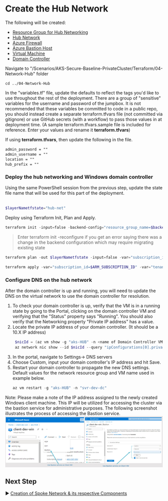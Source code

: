 # Create the Hub Network

The following will be created:
* [Resource Group for Hub Networking](./04-Network-Hub/hub-networking.tf)
* [Hub Network](./04-Network-Hub/hub-networking.tf)
* [Azure Firewall](./04-Network-Hub/firewall.tf)
* [Azure Bastion Host](./04-Network-Hub/hub-networking.tf)
* [Virtual Machine](./04-Network-Hub/dev-setup.tf)
* [Domain Controller](./04-Network-Hub/dev-setup-dc.tf)



Navigate to "/Scenarios/AKS-Secure-Baseline-PrivateCluster/Terraform/04-Network-Hub" folder
```
cd ../04-Network-Hub
```

In the "variables.tf" file, update the defaults to reflect the tags  you'd like to use throughout the rest of the deployment.  There are a group of "sensitive" variables for the username and password of the jumpbox.  It is not recommended that these variables be committed to code in a public repo, you should instead create a separate terraform.tfvars file (not committed via gitignore) or use GitHub secrets (with a workflow) to pass those values in at deployment time. (A sample terraform.tfvars.sample file is included for reference. Enter your values and rename it **terraform.tfvars**)

If using **terraform.tfvars**, then update the following in the file.

```
admin_password = ""
admin_username = ""
location = ""
hub_prefix = "" 
```

### Deploy the hub networking and Windows domain controller

Using the same PowerShell session from the previous step, update the state file name that will be used for this part of the deployment.

```PowerShell

$layerNametfstate="hub-net"

```

Deploy using Terraform Init, Plan and Apply. 

```PowerShell
terraform init -input=false -backend-config="resource_group_name=$backendResourceGroupName" -backend-config="storage_account_name=$backendStorageAccountName" -backend-config="container_name=$backendContainername" -backend-config="key=$layerNametfstate" -backend-config="subscription_id=$ARM_SUBSCRIPTION_ID" -backend-config="tenant_id=$tenantId" -backend-config="client_id=$servicePrincipalId" -backend-config="client_secret=$servicePrincipalKey"
```

> Enter terraform init -reconfigure if you get an error saying there was a change in the backend configuration which may require migrating existing state

```PowerShell
terraform plan -out $layerNametfstate -input=false -var="subscription_id=$ARM_SUBSCRIPTION_ID" -var="tenant_id=$tenantId" -var="client_id=$servicePrincipalId" -var="client_secret=$servicePrincipalKey" -var="resource_group_name=$backendResourceGroupName" -var="storage_account_name=$backendStorageAccountName" -var="container_name=$backendContainername" -var="access_key=$layerNametfstate"  
```

```PowerShell
terraform apply -var="subscription_id=$ARM_SUBSCRIPTION_ID" -var="tenant_id=$tenantId" -var="client_id=$servicePrincipalId" -var="client_secret=$servicePrincipalKey" -var="resource_group_name=$backendResourceGroupName" -var="storage_account_name=$backendStorageAccountName" -var="container_name=$backendContainername" -var="access_key=$layerNametfstate"
```

### Configure DNS on the hub network

After the domain controller is up and running, you will need to update the DNS on the virtual network to use the domain controller for resolution.

1. To check your domain controller is up, verify that the VM is in a running state by going to the Portal, clicking on the domain controller VM and verifying that the "Status" property says "Running". You should also verify that the Networking property "Private IP address" has a value. 
2. Locate the private IP address of your domain controller. (It should be a 10.X IP address)
   ```PowerShell
    $nicId = (az vm show -g "aks-HUB" -n <name of Domain Controller VM> --query "networkProfile.networkInterfaces[0].id")
    az network nic show --id $nicId --query "ipConfigurations[0].privateIpAddress"
   ```
3. In the portal, navigate to Settings-> DNS servers
4. Choose Custom, input your domain controller's IP address and hit Save. 
5. Restart your domain controller to propagate the new DNS settings. Default values for the network resource group and VM name used in example below. 
   ```PowerShell
   az vm restart -g "aks-HUB" -n "svr-dev-dc"
   ```
Note: Please make a note of the IP address assigned to the newly created Windows client machine. This IP will be utilized for accessing the cluster via the bastion service for administrative purposes. The following screenshot illustrates the process of accessing the Bastion service.
![Bastion service access](../../../media/Screenshot_BastionService.jpg)


## Next Step

:arrow_forward: [Creation of Spoke Network & its respective Components](./05-network-lz.md)
